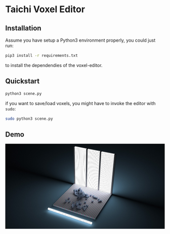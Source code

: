 # Taichi Voxel Editor

## Installation

Assume you have setup a Python3 environment properly, you could just run:

```sh
pip3 install -r requirements.txt
```

to install the dependendies of the voxel-editor.

## Quickstart

```sh
python3 scene.py
```

if you want to save/load voxels, you might have to invoke the
editor with `sudo`:

```sh
sudo python3 scene.py
```

## Demo
![](./demo.jpg)
